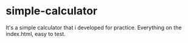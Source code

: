 # simple-calculator
 It's a simple calculator that i developed for practice. Everything on the index.html, easy to test.
